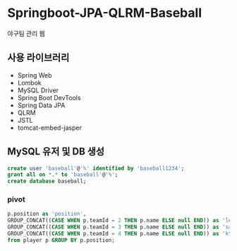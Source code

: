 # Springboot-JPA-QLRM-Baseball
야구팀 관리 웹


## 사용 라이브러리
 - Spring Web
 - Lombok
 - MySQL Driver
 - Spring Boot DevTools
 - Spring Data JPA
 - QLRM
 - JSTL
 - tomcat-embed-jasper
 
## MySQL 유저 및 DB 생성
```sql
create user 'baseball'@'%' identified by 'baseball1234';
grant all on *.* to 'baseball'@'%';
create database baseball;
```

### pivot
```sql
p.position as 'position', 
GROUP_CONCAT((CASE WHEN p.teamId = 2 THEN p.name ELSE null END)) as 'lotte', 
GROUP_CONCAT((CASE WHEN p.teamId = 3 THEN p.name ELSE null END)) as 'samsung', 
GROUP_CONCAT((CASE WHEN p.teamId = 4 THEN p.name ELSE null END)) as 'kt' 
from player p GROUP BY p.position;
```
